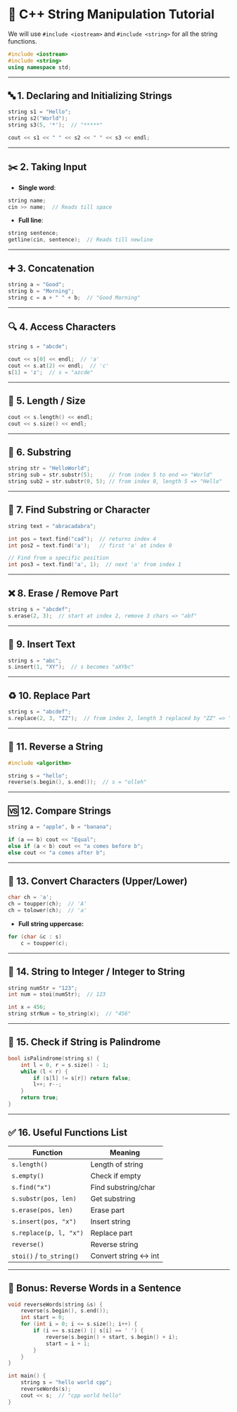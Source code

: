 # 🚀 **C++ String Manipulation Tutorial**

We will use `#include <iostream>` and `#include <string>` for all the string functions.

```cpp
#include <iostream>
#include <string>
using namespace std;
```

---

## 🔤 1. **Declaring and Initializing Strings**

```cpp
string s1 = "Hello";
string s2("World");
string s3(5, '*');  // "*****"

cout << s1 << " " << s2 << " " << s3 << endl;
```

---

## ✂️ 2. **Taking Input**

* **Single word**:

```cpp
string name;
cin >> name;  // Reads till space
```

* **Full line**:

```cpp
string sentence;
getline(cin, sentence);  // Reads till newline
```

---

## ➕ 3. **Concatenation**

```cpp
string a = "Good";
string b = "Morning";
string c = a + " " + b;  // "Good Morning"
```

---

## 🔍 4. **Access Characters**

```cpp
string s = "abcde";

cout << s[0] << endl;  // 'a'
cout << s.at(2) << endl;  // 'c'
s[1] = 'z';  // s = "azcde"
```

---

## 📏 5. **Length / Size**

```cpp
cout << s.length() << endl;
cout << s.size() << endl;
```

---

## 🎯 6. **Substring**

```cpp
string str = "HelloWorld";
string sub = str.substr(5);     // from index 5 to end => "World"
string sub2 = str.substr(0, 5); // from index 0, length 5 => "Hello"
```

---

## 🔄 7. **Find Substring or Character**

```cpp
string text = "abracadabra";

int pos = text.find("cad");  // returns index 4
int pos2 = text.find('a');   // first 'a' at index 0

// Find from a specific position
int pos3 = text.find('a', 1);  // next 'a' from index 1
```

---

## ❌ 8. **Erase / Remove Part**

```cpp
string s = "abcdef";
s.erase(2, 3);  // start at index 2, remove 3 chars => "abf"
```

---

## 📝 9. **Insert Text**

```cpp
string s = "abc";
s.insert(1, "XY");  // s becomes "aXYbc"
```

---

## ♻️ 10. **Replace Part**

```cpp
string s = "abcdef";
s.replace(2, 3, "ZZ");  // from index 2, length 3 replaced by "ZZ" => "abZZf"
```

---

## 🔄 11. **Reverse a String**

```cpp
#include <algorithm>

string s = "hello";
reverse(s.begin(), s.end());  // s = "olleh"
```

---

## 🆚 12. **Compare Strings**

```cpp
string a = "apple", b = "banana";

if (a == b) cout << "Equal";
else if (a < b) cout << "a comes before b";
else cout << "a comes after b";
```

---

## 🔡 13. **Convert Characters (Upper/Lower)**

```cpp
char ch = 'a';
ch = toupper(ch);  // 'A'
ch = tolower(ch);  // 'a'
```

* **Full string uppercase:**

```cpp
for (char &c : s)
    c = toupper(c);
```

---

## 🔢 14. **String to Integer / Integer to String**

```cpp
string numStr = "123";
int num = stoi(numStr);  // 123

int x = 456;
string strNum = to_string(x);  // "456"
```

---

## 🌱 15. **Check if String is Palindrome**

```cpp
bool isPalindrome(string s) {
    int l = 0, r = s.size() - 1;
    while (l < r) {
        if (s[l] != s[r]) return false;
        l++; r--;
    }
    return true;
}
```

---

## ✅ 16. **Useful Functions List**

| Function                 | Meaning              |
| ------------------------ | -------------------- |
| `s.length()`             | Length of string     |
| `s.empty()`              | Check if empty       |
| `s.find("x")`            | Find substring/char  |
| `s.substr(pos, len)`     | Get substring        |
| `s.erase(pos, len)`      | Erase part           |
| `s.insert(pos, "x")`     | Insert string        |
| `s.replace(p, l, "x")`   | Replace part         |
| `reverse()`              | Reverse string       |
| `stoi()` / `to_string()` | Convert string ↔ int |

---

## 🎯 Bonus: Reverse Words in a Sentence

```cpp
void reverseWords(string &s) {
    reverse(s.begin(), s.end());
    int start = 0;
    for (int i = 0; i <= s.size(); i++) {
        if (i == s.size() || s[i] == ' ') {
            reverse(s.begin() + start, s.begin() + i);
            start = i + 1;
        }
    }
}

int main() {
    string s = "hello world cpp";
    reverseWords(s);
    cout << s;  // "cpp world hello"
}
```


